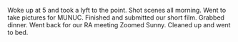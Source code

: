 Woke up at 5 and took a lyft to the point. Shot scenes all morning. Went to take pictures for MUNUC. Finished and submitted our short film. Grabbed dinner. Went back for our RA meeting Zoomed Sunny. Cleaned up and went to bed.